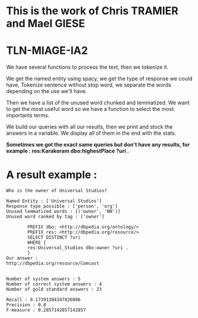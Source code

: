 # This is the work of Chris TRAMIER and Mael GIESE

# TLN-MIAGE-IA2

We have several functions to process the text, then we tokenize it.

We get the named entity using spacy, we get the type of response we could have, Tokenize sentence without stop word, we separate the words depending on the use we'll have.

Then we have a list of the unused word chunked and lemmatized. We want to get the most useful word so we have a function to select the most importants terms.

We build our queries with all our results, then we print and stock the answers in a variable. We display all of them in the end with the stats.


**Sometimes we got the exact same queries but don't have any results, for example : res:Karakoram dbo:highestPlace ?uri .**

# A result example : 

```
Who is the owner of Universal Studios?

Named Entity : ['Universal Studios']
Response type possible : ['person', 'org']
Unused lemmatized words : [('owner', 'NN')]
Unused word ranked by tag : ['owner']

        PREFIX dbo: <http://dbpedia.org/ontology/>
        PREFIX res: <http://dbpedia.org/resource/>
        SELECT DISTINCT ?uri
        WHERE {
        res:Universal_Studios dbo:owner ?uri .
        }
Our answer : 
http://dbpedia.org/resource/Comcast


Number of system answers : 5
Number of correct system answers : 4
Number of gold standard answers : 23

Recall : 0.17391304347826086
Precision : 0.8
F-measure : 0.2857142857142857
```
